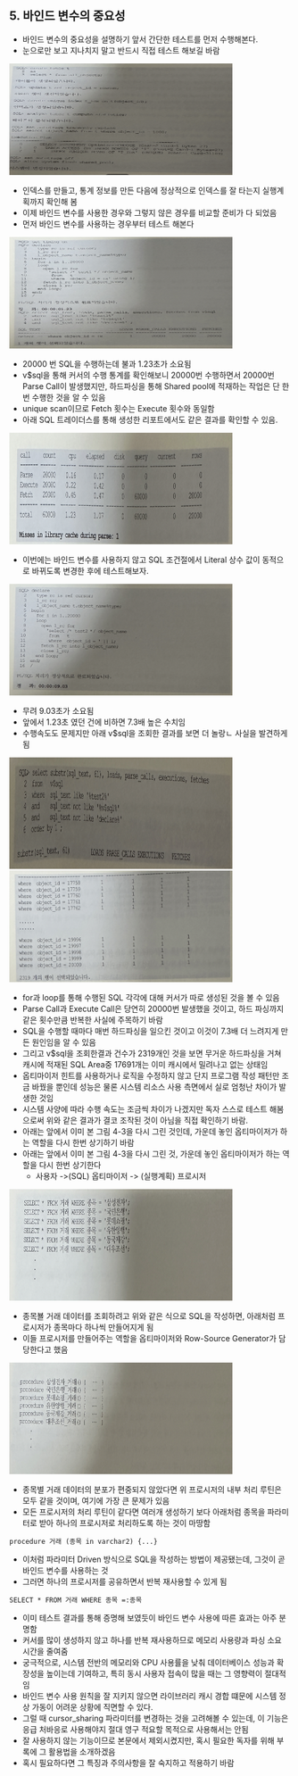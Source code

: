 ## 5. 바인드 변수의 중요성
- 바인드 변수의 중요성을 설명하기 앞서 간단한 테스트를 먼저 수행해본다.
- 눈으로만 보고 지나치지 말고 반드시 직접 테스트 해보길 바람

<img src ="./img/5/1.png" width ="400" height="200">

- 인덱스를 만들고, 통계 정보를 만든 다음에 정상적으로 인덱스를 잘 타는지 실행계획까지 확인해 봄
- 이제 바인드 변수를 사용한 경우와 그렇지 않은 경우를 비교할 준비가 다 되었음
- 먼저 바인드 변수를 사용하는 경우부터 테스트 해본다

<img src ="./img/5/2.png" width ="400" height="200">

- 20000 번 SQL을 수행하는데 불과 1.23초가 소요됨
- v$sql을 통해 커서의 수행 통계를 확인해보니 20000번 수행하면서 20000번 Parse Call이 발생했지만, 하드파싱을 통해 Shared pool에 적재하는 작업은 단 한번 수행한 것을 알 수 있음
- unique scan이므로 Fetch 횟수는 Execute 횟수와 동일함
- 아래 SQL 트레이더스를 통해 생성한 리포트에서도 같은 결과를 확인할 수 있음.

<img src ="./img/5/3.png" width ="400" height="200">

- 이번에는 바인드 변수를 사용하지 않고 SQL 조건절에서 Literal 상수 값이 동적으로 바뀌도록 변경한 후에 테스트해보자.

<img src ="./img/5/4.png" width ="400" height="200">

- 무려 9.03초가 소요됨
- 앞에서 1.23초 였던 건에 비하면 7.3배 높은 수치임
- 수행속도도 문제지만 아래 v$sql을 조회한 결과를 보면 더 놀랑ㄴ 사실을 발견하게 됨

<img src ="./img/5/5.png" width ="400" height="200">

<img src ="./img/5/6.png" width ="400" height="200">

- for과 loop를 통해 수행된 SQL 각각에 대해 커서가 따로 생성된 것을 볼 수 있음
- Parse Call과 Execute Call은 당연히 20000번 발생했을 것이고, 하드 파싱까지 같은 횟수만큼 반복한 사실에 주목하기 바람
- SQL을 수행할 때마다 매번 하드파싱을 일으킨 것이고 이것이 7.3배 더 느려지게 만든 원인임을 알 수 있음
- 그리고 v$sql을 조회한결과 건수가 2319개인 것을 보면 무거운 하드파싱을 거쳐 캐시에 적재된 SQL Area중 17691개는 이미 캐시에서 밀려나고 없는 상태임
- 옵티마이저 힌트를 사용하거나 로직을 수정하지 않고 단지 프로그램 작성 패턴만 조금 바꿨을 뿐인데 성능은 물론 시스템 리소스 사용 측면에서 실로 엄청난 차이가 발생한 것임
- 시스템 사양에 따라 수행 속도는 조금씩 차이가 나겠지만 독자 스스로 테스트 해봄으로써 위와 같은 결과가 결코 조작된 것이 아님을 직접 확인하기 바람.
- 아래는 앞에서 이미 본 그림 4-3을 다시 그린 것인데, 가운데 놓인 옵티마이저가 하는 역할을 다시 한번 상기하기 바람
- 아래는 앞에서 이미 본 그림 4-3을 다시 그린 것, 가운데 놓인 옵티마이저가 하는 역할을 다시 한번 상기한다
  - 사용자 ->(SQL) 옵티마이저 -> (실행계획) 프로시저

<img src ="./img/5/7.png" width ="400" height="200">

- 종목뵬 거래 데이터를 조회하려고 위와 같은 식으로 SQL을 작성하면, 아래처럼 프로시저가 종목마다 하나씩 만들어지게 됨
- 이들 프로시저를 만들어주는 역할을 옵티마이저와 Row-Source Generator가 담당한다고 했음

<img src ="./img/5/8.png" width ="400" height="200">

- 종목별 거래 데이터의 분포가 편중되지 않았다면 위 프로시저의 내부 처리 루틴은 모두 같을 것이며, 여기에 가장 큰 문제가 있음
- 모든 프로시저의 처리 루틴이 같다면 여러개 생성하기 보다 아래처럼 종목을 파라미터로 받아 하나의 프로시저로 처리하도록 하는 것이 마땅함

```
procedure 거래 (종목 in varchar2) {...}
```

- 이처럼 파라미터 Driven 방식으로 SQL을 작성하는 방법이 제공됐는데, 그것이 곧 바인드 변수를 사용하는 것
- 그러면 하나의 프로시저를 공유하면서 반복 재사용할 수 있게 됨


```
SELECT * FROM 거래 WHERE 종목 =:종목
```

- 이미 테스트 결과를 통해 증명해 보였듯이 바인드 변수 사용에 따른 효과는 아주 분명함
- 커서를 많이 생성하지 않고 하나를 반복 재사용하므로 메모리 사용량과 파싱 소요 시간을 줄여줌
- 궁극적으로, 시스템 전반의 메모리와 CPU 사용률을 낮춰 데이터베이스 성능과 확장성을 높이는데 기여하고, 특히 동시 사용자 접속이 많을 때는 그 영향력이 절대적임
- 바인드 변수 사용 원칙을 잘 지키지 않으면 라이브러리 캐시 경합 떄문에 시스템 정상 가동이 어려운 상황에 직면할 수 있다.
- 그럴 때 cursor_sharing 파라미터를 변경하는 것을 고려해볼 수 있는데, 이 기능은 응급 처바응로 사용해야지 절대 영구 적요할 목적으로 사용해서는 안됨
- 잘 사용하지 않는 기능이므로 본문에서 제외시켰지만, 혹시 필요한 독자를 위해 부록에 그 활용법을 소개하겠음
- 혹시 필요하다면 그 특징과 주의사항을 잘 숙지하고 적용하기 바람